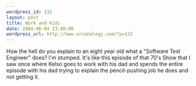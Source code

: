 ```yaml
--- 
wordpress_id: 132
layout: post
title: Work and Kids
date: 2004-06-04 23:40:00
wordpress_url: http://www.arcanology.com/?p=132
---
```

How the hell do you explain to an eight year old what a "Software Test Engineer" does? I'm stumped. It's like this episode of that 70's Show that I saw once where Kelso goes to work with his dad and spends the entire episode with his dad trying to explain the pencil-pushing job he does and not getting it.